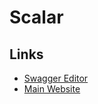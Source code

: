 # Scalar

## Links

- [Swagger Editor](https://docs.scalar.com/swagger-editor)
- [Main Website](https://github.com/scalar/scalar)
